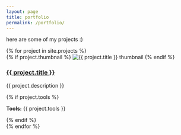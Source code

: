 ```yaml
---
layout: page
title: portfolio
permalink: /portfolio/
---
```


here are some of my projects :)

<div class="portfolio-grid">
  {% for project in site.projects %}
    <div class="project-card">
      {% if project.thumbnail %}
        <img src="{{ project.thumbnail }}" alt="{{ project.title }} thumbnail" class="project-thumb">
      {% endif %}
      <div class="project-info">
        <h3><a href="{{ project.url | relative_url }}">{{ project.title }}</a></h3>
        <p class="description">{{ project.description }}</p>
        {% if project.tools %}
          <p class="tools"><strong>Tools:</strong> {{ project.tools }}</p>
        {% endif %}
      </div>
    </div>
  {% endfor %}
</div>

